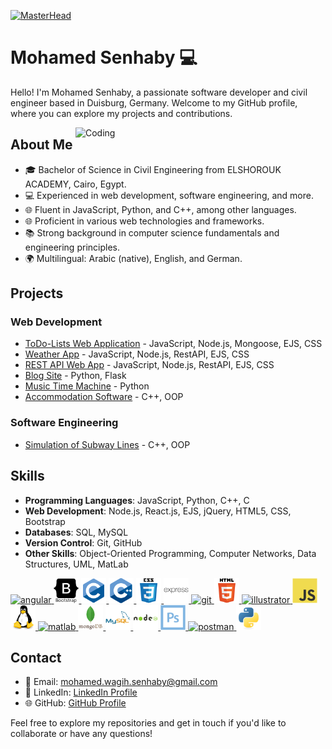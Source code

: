 [![MasterHead](https://user-images.githubusercontent.com/74038190/240304586-d48893bd-0757-481c-8d7e-ba3e163feae7.png)](https://rishavchanda.io)

# Mohamed Senhaby 💻
Hello! I'm Mohamed Senhaby, a passionate software developer and civil engineer based in Duisburg, Germany. Welcome to my GitHub profile, where you can explore my projects and contributions.

<img align="right" alt="Coding" width="400" src="https://user-images.githubusercontent.com/74038190/264141683-8aa99f6c-267d-4977-9cd3-1a4c11675863.gif">

## About Me

- 🎓 Bachelor of Science in Civil Engineering from ELSHOROUK ACADEMY, Cairo, Egypt.
- 💻 Experienced in web development, software engineering, and more.
- 🌐 Fluent in JavaScript, Python, and C++, among other languages.
- 🌐 Proficient in various web technologies and frameworks.
- 📚 Strong background in computer science fundamentals and engineering principles.
- 🌍 Multilingual: Arabic (native), English, and German.

## Projects

### Web Development

- [ToDo-Lists Web Application](https://github.com/mohamed-senhaby/ToDo-List-Web-Application) - JavaScript, Node.js, Mongoose, EJS, CSS
- [Weather App](https://github.com/mohamed-senhaby/Weather_app) - JavaScript, Node.js, RestAPI, EJS, CSS
- [REST API Web App](https://github.com/mohamed-senhaby/REST-API) - JavaScript, Node.js, RestAPI, EJS, CSS
- [Blog Site](https://github.com/mohamed-senhaby/Blog-Website) - Python, Flask
- [Music Time Machine](https://github.com/mohamed-senhaby/Music-Time-Machine) - Python
- [Accommodation Software](https://github.com/mohamed-senhaby/ACCOMMODATION-SOFTWARE) - C++, OOP

### Software Engineering

- [Simulation of Subway Lines](https://github.com/mohamed-senhaby/Metro-simulation-program) - C++, OOP


## Skills

- **Programming Languages**: JavaScript, Python, C++, C
- **Web Development**: Node.js, React.js, EJS, jQuery, HTML5, CSS, Bootstrap
- **Databases**: SQL, MySQL
- **Version Control**: Git, GitHub
- **Other Skills**: Object-Oriented Programming, Computer Networks, Data Structures, UML, MatLab

<p align="left"> <a href="https://angular.io" target="_blank" rel="noreferrer"> <img src="https://angular.io/assets/images/logos/angular/angular.svg" alt="angular" width="40" height="40"/> </a> <a href="https://getbootstrap.com" target="_blank" rel="noreferrer"> <img src="https://raw.githubusercontent.com/devicons/devicon/master/icons/bootstrap/bootstrap-plain-wordmark.svg" alt="bootstrap" width="40" height="40"/> </a> <a href="https://www.cprogramming.com/" target="_blank" rel="noreferrer"> <img src="https://raw.githubusercontent.com/devicons/devicon/master/icons/c/c-original.svg" alt="c" width="40" height="40"/> </a> <a href="https://www.w3schools.com/cpp/" target="_blank" rel="noreferrer"> <img src="https://raw.githubusercontent.com/devicons/devicon/master/icons/cplusplus/cplusplus-original.svg" alt="cplusplus" width="40" height="40"/> </a> <a href="https://www.w3schools.com/css/" target="_blank" rel="noreferrer"> <img src="https://raw.githubusercontent.com/devicons/devicon/master/icons/css3/css3-original-wordmark.svg" alt="css3" width="40" height="40"/> </a> <a href="https://expressjs.com" target="_blank" rel="noreferrer"> <img src="https://raw.githubusercontent.com/devicons/devicon/master/icons/express/express-original-wordmark.svg" alt="express" width="40" height="40"/> </a> <a href="https://git-scm.com/" target="_blank" rel="noreferrer"> <img src="https://www.vectorlogo.zone/logos/git-scm/git-scm-icon.svg" alt="git" width="40" height="40"/> </a> <a href="https://www.w3.org/html/" target="_blank" rel="noreferrer"> <img src="https://raw.githubusercontent.com/devicons/devicon/master/icons/html5/html5-original-wordmark.svg" alt="html5" width="40" height="40"/> </a> <a href="https://www.adobe.com/in/products/illustrator.html" target="_blank" rel="noreferrer"> <img src="https://www.vectorlogo.zone/logos/adobe_illustrator/adobe_illustrator-icon.svg" alt="illustrator" width="40" height="40"/> </a> <a href="https://developer.mozilla.org/en-US/docs/Web/JavaScript" target="_blank" rel="noreferrer"> <img src="https://raw.githubusercontent.com/devicons/devicon/master/icons/javascript/javascript-original.svg" alt="javascript" width="40" height="40"/> </a> <a href="https://www.linux.org/" target="_blank" rel="noreferrer"> <img src="https://raw.githubusercontent.com/devicons/devicon/master/icons/linux/linux-original.svg" alt="linux" width="40" height="40"/> </a> <a href="https://www.mathworks.com/" target="_blank" rel="noreferrer"> <img src="https://upload.wikimedia.org/wikipedia/commons/2/21/Matlab_Logo.png" alt="matlab" width="40" height="40"/> </a> <a href="https://www.mongodb.com/" target="_blank" rel="noreferrer"> <img src="https://raw.githubusercontent.com/devicons/devicon/master/icons/mongodb/mongodb-original-wordmark.svg" alt="mongodb" width="40" height="40"/> </a> <a href="https://www.mysql.com/" target="_blank" rel="noreferrer"> <img src="https://raw.githubusercontent.com/devicons/devicon/master/icons/mysql/mysql-original-wordmark.svg" alt="mysql" width="40" height="40"/> </a> <a href="https://nodejs.org" target="_blank" rel="noreferrer"> <img src="https://raw.githubusercontent.com/devicons/devicon/master/icons/nodejs/nodejs-original-wordmark.svg" alt="nodejs" width="40" height="40"/> </a> <a href="https://www.photoshop.com/en" target="_blank" rel="noreferrer"> <img src="https://raw.githubusercontent.com/devicons/devicon/master/icons/photoshop/photoshop-line.svg" alt="photoshop" width="40" height="40"/> </a> <a href="https://postman.com" target="_blank" rel="noreferrer"> <img src="https://www.vectorlogo.zone/logos/getpostman/getpostman-icon.svg" alt="postman" width="40" height="40"/> </a> <a href="https://www.python.org" target="_blank" rel="noreferrer"> <img src="https://raw.githubusercontent.com/devicons/devicon/master/icons/python/python-original.svg" alt="python" width="40" height="40"/> </a> </p>

## Contact

- 📧 Email: [mohamed.wagih.senhaby@gmail.com](mailto:mohamed.wagih.senhaby@gmail.com)
- 💼 LinkedIn: [LinkedIn Profile](https://www.linkedin.com/in/mohamed-senhaby)
- 🌐 GitHub: [GitHub Profile](https://github.com/mohamed-senhaby)

Feel free to explore my repositories and get in touch if you'd like to collaborate or have any questions!
